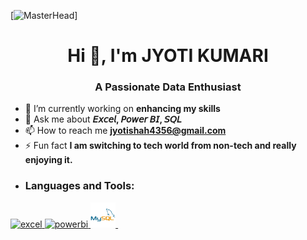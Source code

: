 [![MasterHead ]( https://media.istockphoto.com/id/1286642964/photo/analyst-working-with-business-analytics-and-data-management-system-on-computer-to-make-report.jpg?s=612x612&w=0&k=20&c=Qo8jWvG-RtH2UIMRg0OlU8IWl4ve-Ups5kydf3TzgXs=)]
<h1 align="center">Hi 👋, I'm JYOTI KUMARI </h1>
<h3 align="center">A Passionate Data Enthusiast </h3>


- 🔭 I’m currently working on **enhancing my skills**
- 💬 Ask me about **𝘌𝘹𝘤𝘦𝘭, 𝘗𝘰𝘸𝘦𝘳 𝘉𝘐, 𝘚𝘘𝘓**
- 📫 How to reach me **jyotishah4356@gmail.com**
- ⚡ Fun fact **I am switching to tech world from non-tech and really enjoying it.**
- <h3 align="left">Languages and Tools:</h3>
<p align="left"><a href="https://www.microsoft.com/en-us/microsoft-365/excel" target="_blank" 
rel="noreferrer"> <img src="https://img.icons8.com/color/512/microsoft-excel-2019--v1.png"
alt="excel" width="40" height="40"/> </a> <a href="https://powerbi.microsoft.com/en-au/" target="_blank" 
rel="noreferrer"> <img src="https://img.icons8.com/color/1x/power-bi.png" alt="powerbi" width="40" height="40"/> </a> <a href="https://www.mysql.com/" target="_blank"
rel="noreferrer"> <img
src="https://raw.githubusercontent.com/devicons/devicon/master/icons/mysql/mysql-original-wordmark.svg" alt="mysql" width="40" height="40"/> </a> <a 
href="https://www.python.org" target="_blank" rel="noreferrer"> <img
